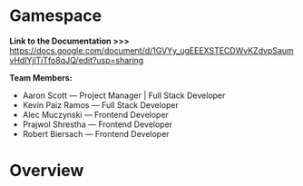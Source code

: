 # Gamespace

**Link to the Documentation >>>**
https://docs.google.com/document/d/1GVYy_ugEEEXSTECDWvKZdvpSaumvHdlYjlTiTfo8qJQ/edit?usp=sharing

**Team Members:**

- Aaron Scott — Project Manager | Full Stack Developer
- Kevin Paiz Ramos — Full Stack Developer
- Alec Muczynski — Frontend Developer
- Prajwol Shrestha — Frontend Developer
- Robert Biersach — Frontend Developer

# Overview
